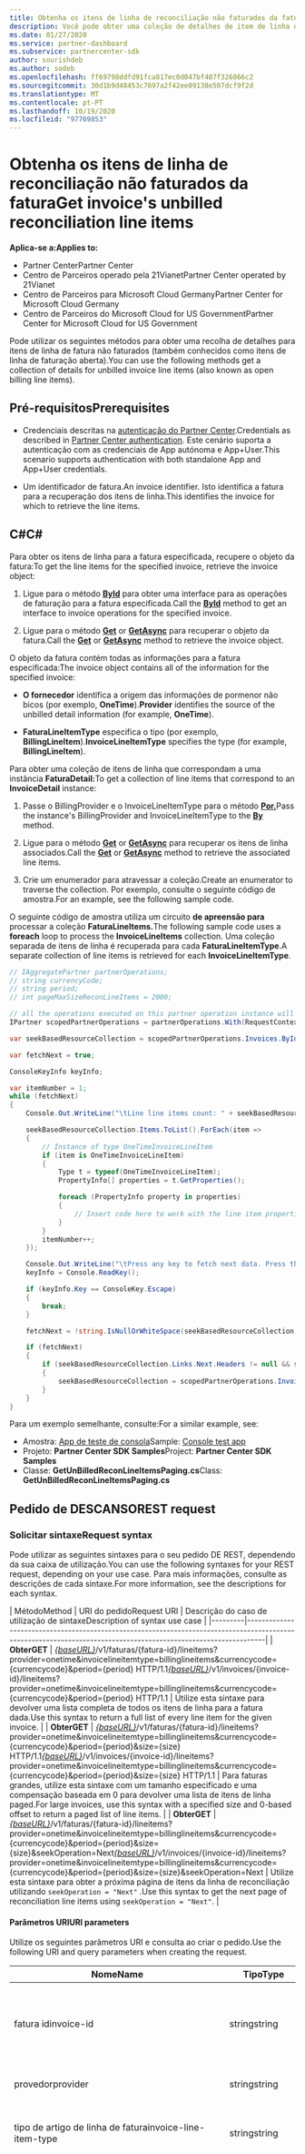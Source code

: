 ```yaml
---
title: Obtenha os itens de linha de reconciliação não faturados da fatura
description: Você pode obter uma coleção de detalhes de item de linha de reconciliação não faturados para o período especificado usando as APIs do Centro parceiro.
ms.date: 01/27/2020
ms.service: partner-dashboard
ms.subservice: partnercenter-sdk
author: sourishdeb
ms.author: sodeb
ms.openlocfilehash: ff69798ddfd91fca817ec0d047bf407f326066c2
ms.sourcegitcommit: 30d1b9d48453c7697a2f42ee09138e507dcf9f2d
ms.translationtype: MT
ms.contentlocale: pt-PT
ms.lasthandoff: 10/19/2020
ms.locfileid: "97769853"
---
```

# <a name="get-invoices-unbilled-reconciliation-line-items"></a><span data-ttu-id="2bfae-103">Obtenha os itens de linha de reconciliação não faturados da fatura</span><span class="sxs-lookup"><span data-stu-id="2bfae-103">Get invoice's unbilled reconciliation line items</span></span>

<span data-ttu-id="2bfae-104">**Aplica-se a:**</span><span class="sxs-lookup"><span data-stu-id="2bfae-104">**Applies to:**</span></span>

- <span data-ttu-id="2bfae-105">Partner Center</span><span class="sxs-lookup"><span data-stu-id="2bfae-105">Partner Center</span></span>
- <span data-ttu-id="2bfae-106">Centro de Parceiros operado pela 21Vianet</span><span class="sxs-lookup"><span data-stu-id="2bfae-106">Partner Center operated by 21Vianet</span></span>
- <span data-ttu-id="2bfae-107">Centro de Parceiros para Microsoft Cloud Germany</span><span class="sxs-lookup"><span data-stu-id="2bfae-107">Partner Center for Microsoft Cloud Germany</span></span>
- <span data-ttu-id="2bfae-108">Centro de Parceiros do Microsoft Cloud for US Government</span><span class="sxs-lookup"><span data-stu-id="2bfae-108">Partner Center for Microsoft Cloud for US Government</span></span>

<span data-ttu-id="2bfae-109">Pode utilizar os seguintes métodos para obter uma recolha de detalhes para itens de linha de fatura não faturados (também conhecidos como itens de linha de faturação aberta).</span><span class="sxs-lookup"><span data-stu-id="2bfae-109">You can use the following methods get a collection of details for unbilled invoice line items (also known as open billing line items).</span></span>

## <a name="prerequisites"></a><span data-ttu-id="2bfae-110">Pré-requisitos</span><span class="sxs-lookup"><span data-stu-id="2bfae-110">Prerequisites</span></span>

- <span data-ttu-id="2bfae-111">Credenciais descritas na [autenticação do Partner Center](partner-center-authentication.md).</span><span class="sxs-lookup"><span data-stu-id="2bfae-111">Credentials as described in [Partner Center authentication](partner-center-authentication.md).</span></span> <span data-ttu-id="2bfae-112">Este cenário suporta a autenticação com as credenciais de App autónoma e App+User.</span><span class="sxs-lookup"><span data-stu-id="2bfae-112">This scenario supports authentication with both standalone App and App+User credentials.</span></span>

- <span data-ttu-id="2bfae-113">Um identificador de fatura.</span><span class="sxs-lookup"><span data-stu-id="2bfae-113">An invoice identifier.</span></span> <span data-ttu-id="2bfae-114">Isto identifica a fatura para a recuperação dos itens de linha.</span><span class="sxs-lookup"><span data-stu-id="2bfae-114">This identifies the invoice for which to retrieve the line items.</span></span>

## <a name="c"></a><span data-ttu-id="2bfae-115">C\#</span><span class="sxs-lookup"><span data-stu-id="2bfae-115">C\#</span></span>

<span data-ttu-id="2bfae-116">Para obter os itens de linha para a fatura especificada, recupere o objeto da fatura:</span><span class="sxs-lookup"><span data-stu-id="2bfae-116">To get the line items for the specified invoice, retrieve the invoice object:</span></span>

1. <span data-ttu-id="2bfae-117">Ligue para o método [**ById**](/dotnet/api/microsoft.store.partnercenter.invoices.iinvoicecollection.byid) para obter uma interface para as operações de faturação para a fatura especificada.</span><span class="sxs-lookup"><span data-stu-id="2bfae-117">Call the [**ById**](/dotnet/api/microsoft.store.partnercenter.invoices.iinvoicecollection.byid) method to get an interface to invoice operations for the specified invoice.</span></span>

2. <span data-ttu-id="2bfae-118">Ligue para o método [**Get**](/dotnet/api/microsoft.store.partnercenter.invoices.iinvoice.get) or [**GetAsync**](/dotnet/api/microsoft.store.partnercenter.invoices.iinvoice.getasync) para recuperar o objeto da fatura.</span><span class="sxs-lookup"><span data-stu-id="2bfae-118">Call the [**Get**](/dotnet/api/microsoft.store.partnercenter.invoices.iinvoice.get) or [**GetAsync**](/dotnet/api/microsoft.store.partnercenter.invoices.iinvoice.getasync) method to retrieve the invoice object.</span></span>

<span data-ttu-id="2bfae-119">O objeto da fatura contém todas as informações para a fatura especificada:</span><span class="sxs-lookup"><span data-stu-id="2bfae-119">The invoice object contains all of the information for the specified invoice:</span></span>

- <span data-ttu-id="2bfae-120">**O fornecedor** identifica a origem das informações de pormenor não bicos (por exemplo, **OneTime**).</span><span class="sxs-lookup"><span data-stu-id="2bfae-120">**Provider** identifies the source of the unbilled detail information (for example, **OneTime**).</span></span>

- <span data-ttu-id="2bfae-121">**FaturaLineItemType** especifica o tipo (por exemplo, **BillingLineItem**).</span><span class="sxs-lookup"><span data-stu-id="2bfae-121">**InvoiceLineItemType** specifies the type (for example, **BillingLineItem**).</span></span>

<span data-ttu-id="2bfae-122">Para obter uma coleção de itens de linha que correspondam a uma instância **FaturaDetail:**</span><span class="sxs-lookup"><span data-stu-id="2bfae-122">To get a collection of line items that correspond to an **InvoiceDetail** instance:</span></span>

1. <span data-ttu-id="2bfae-123">Passe o BillingProvider e o InvoiceLineItemType para o método [**Por.**](/dotnet/api/microsoft.store.partnercenter.invoices.iinvoice.by)</span><span class="sxs-lookup"><span data-stu-id="2bfae-123">Pass the instance's BillingProvider and InvoiceLineItemType to the [**By**](/dotnet/api/microsoft.store.partnercenter.invoices.iinvoice.by) method.</span></span>

2. <span data-ttu-id="2bfae-124">Ligue para o método [**Get**](/dotnet/api/microsoft.store.partnercenter.invoices.iinvoice.get) or [**GetAsync**](/dotnet/api/microsoft.store.partnercenter.invoices.iinvoice.getasync) para recuperar os itens de linha associados.</span><span class="sxs-lookup"><span data-stu-id="2bfae-124">Call the [**Get**](/dotnet/api/microsoft.store.partnercenter.invoices.iinvoice.get) or [**GetAsync**](/dotnet/api/microsoft.store.partnercenter.invoices.iinvoice.getasync) method to retrieve the associated line items.</span></span>

3. <span data-ttu-id="2bfae-125">Crie um enumerador para atravessar a coleção.</span><span class="sxs-lookup"><span data-stu-id="2bfae-125">Create an enumerator to traverse the collection.</span></span> <span data-ttu-id="2bfae-126">Por exemplo, consulte o seguinte código de amostra.</span><span class="sxs-lookup"><span data-stu-id="2bfae-126">For an example, see the following sample code.</span></span>

<span data-ttu-id="2bfae-127">O seguinte código de amostra utiliza um circuito **de apreensão para** processar a coleção **FaturaLineItems.**</span><span class="sxs-lookup"><span data-stu-id="2bfae-127">The following sample code uses a **foreach** loop to process the **InvoiceLineItems** collection.</span></span> <span data-ttu-id="2bfae-128">Uma coleção separada de itens de linha é recuperada para cada **FaturaLineItemType**.</span><span class="sxs-lookup"><span data-stu-id="2bfae-128">A separate collection of line items is retrieved for each **InvoiceLineItemType**.</span></span>

``` csharp
// IAggregatePartner partnerOperations;
// string currencyCode;
// string period;
// int pageMaxSizeReconLineItems = 2000;

// all the operations executed on this partner operation instance will share the same correlation Id but will differ in request Id
IPartner scopedPartnerOperations = partnerOperations.With(RequestContextFactory.Instance.Create(Guid.NewGuid()));

var seekBasedResourceCollection = scopedPartnerOperations.Invoices.ById("unbilled").By("onetime", "billinglineitems", currencyCode, period, pageMaxSizeReconLineItems).Get();

var fetchNext = true;

ConsoleKeyInfo keyInfo;

var itemNumber = 1;
while (fetchNext)
{
    Console.Out.WriteLine("\tLine line items count: " + seekBasedResourceCollection.Items.Count());

    seekBasedResourceCollection.Items.ToList().ForEach(item =>
    {
        // Instance of type OneTimeInvoiceLineItem
        if (item is OneTimeInvoiceLineItem)
        {
            Type t = typeof(OneTimeInvoiceLineItem);
            PropertyInfo[] properties = t.GetProperties();

            foreach (PropertyInfo property in properties)
            {
                // Insert code here to work with the line item properties
            }
        }
        itemNumber++;
    });

    Console.Out.WriteLine("\tPress any key to fetch next data. Press the Escape (Esc) key to quit: \n");
    keyInfo = Console.ReadKey();

    if (keyInfo.Key == ConsoleKey.Escape)
    {
        break;
    }

    fetchNext = !string.IsNullOrWhiteSpace(seekBasedResourceCollection.ContinuationToken);

    if (fetchNext)
    {
        if (seekBasedResourceCollection.Links.Next.Headers != null && seekBasedResourceCollection.Links.Next.Headers.Any())
        {
            seekBasedResourceCollection = scopedPartnerOperations.Invoices.ById("unbilled").By("onetime", "billinglineitems", currencyCode, period, pageMaxSizeReconLineItems).Seek(seekBasedResourceCollection.ContinuationToken, SeekOperation.Next);
        }
    }
}
```

<span data-ttu-id="2bfae-129">Para um exemplo semelhante, consulte:</span><span class="sxs-lookup"><span data-stu-id="2bfae-129">For a similar example, see:</span></span>

- <span data-ttu-id="2bfae-130">Amostra: [App de teste de consola](console-test-app.md)</span><span class="sxs-lookup"><span data-stu-id="2bfae-130">Sample: [Console test app](console-test-app.md)</span></span>
- <span data-ttu-id="2bfae-131">Projeto: **Partner Center SDK Samples**</span><span class="sxs-lookup"><span data-stu-id="2bfae-131">Project: **Partner Center SDK Samples**</span></span>
- <span data-ttu-id="2bfae-132">Classe: **GetUnBilledReconLineItemsPaging.cs**</span><span class="sxs-lookup"><span data-stu-id="2bfae-132">Class: **GetUnBilledReconLineItemsPaging.cs**</span></span>

## <a name="rest-request"></a><span data-ttu-id="2bfae-133">Pedido de DESCANSO</span><span class="sxs-lookup"><span data-stu-id="2bfae-133">REST request</span></span>

### <a name="request-syntax"></a><span data-ttu-id="2bfae-134">Solicitar sintaxe</span><span class="sxs-lookup"><span data-stu-id="2bfae-134">Request syntax</span></span>

<span data-ttu-id="2bfae-135">Pode utilizar as seguintes sintaxes para o seu pedido DE REST, dependendo da sua caixa de utilização.</span><span class="sxs-lookup"><span data-stu-id="2bfae-135">You can use the following syntaxes for your REST request, depending on your use case.</span></span> <span data-ttu-id="2bfae-136">Para mais informações, consulte as descrições de cada sintaxe.</span><span class="sxs-lookup"><span data-stu-id="2bfae-136">For more information, see the descriptions for each syntax.</span></span>

 | <span data-ttu-id="2bfae-137">Método</span><span class="sxs-lookup"><span data-stu-id="2bfae-137">Method</span></span>  | <span data-ttu-id="2bfae-138">URI do pedido</span><span class="sxs-lookup"><span data-stu-id="2bfae-138">Request URI</span></span>            | <span data-ttu-id="2bfae-139">Descrição do caso de utilização de sintaxe</span><span class="sxs-lookup"><span data-stu-id="2bfae-139">Description of syntax use case</span></span>                                                                                |
|---------|-----------------------------------------------------------------------------------------------------------------------------------------------------------------|
| <span data-ttu-id="2bfae-140">**Obter**</span><span class="sxs-lookup"><span data-stu-id="2bfae-140">**GET**</span></span> | <span data-ttu-id="2bfae-141">[*{baseURL}*](partner-center-rest-urls.md)/v1/faturas/{fatura-id}/lineitems?provider=onetime&invoicelineitemtype=billinglineitems&currencycode={currencycode}&period={period} HTTP/1.1</span><span class="sxs-lookup"><span data-stu-id="2bfae-141">[*{baseURL}*](partner-center-rest-urls.md)/v1/invoices/{invoice-id}/lineitems?provider=onetime&invoicelineitemtype=billinglineitems&currencycode={currencycode}&period={period} HTTP/1.1</span></span>                              | <span data-ttu-id="2bfae-142">Utilize esta sintaxe para devolver uma lista completa de todos os itens de linha para a fatura dada.</span><span class="sxs-lookup"><span data-stu-id="2bfae-142">Use this syntax to return a full list of every line item for the given invoice.</span></span> |
| <span data-ttu-id="2bfae-143">**Obter**</span><span class="sxs-lookup"><span data-stu-id="2bfae-143">**GET**</span></span> | <span data-ttu-id="2bfae-144">[*{baseURL}*](partner-center-rest-urls.md)/v1/faturas/{fatura-id}/lineitems?provider=onetime&invoicelineitemtype=billinglineitems&currencycode={currencycode}&period={period}&size={size} HTTP/1.1</span><span class="sxs-lookup"><span data-stu-id="2bfae-144">[*{baseURL}*](partner-center-rest-urls.md)/v1/invoices/{invoice-id}/lineitems?provider=onetime&invoicelineitemtype=billinglineitems&currencycode={currencycode}&period={period}&size={size} HTTP/1.1</span></span>  | <span data-ttu-id="2bfae-145">Para faturas grandes, utilize esta sintaxe com um tamanho especificado e uma compensação baseada em 0 para devolver uma lista de itens de linha paged.</span><span class="sxs-lookup"><span data-stu-id="2bfae-145">For large invoices, use this syntax with a specified size and 0-based offset to return a paged list of line items.</span></span> |
| <span data-ttu-id="2bfae-146">**Obter**</span><span class="sxs-lookup"><span data-stu-id="2bfae-146">**GET**</span></span> | <span data-ttu-id="2bfae-147">[*{baseURL}*](partner-center-rest-urls.md)/v1/faturas/{fatura-id}/lineitems?provider=onetime&invoicelineitemtype=billinglineitems&currencycode={currencycode}&period={period}&size={size}&seekOperation=Next</span><span class="sxs-lookup"><span data-stu-id="2bfae-147">[*{baseURL}*](partner-center-rest-urls.md)/v1/invoices/{invoice-id}/lineitems?provider=onetime&invoicelineitemtype=billinglineitems&currencycode={currencycode}&period={period}&size={size}&seekOperation=Next</span></span>                               | <span data-ttu-id="2bfae-148">Utilize esta sintaxe para obter a próxima página de itens da linha de reconciliação utilizando `seekOperation = "Next"` .</span><span class="sxs-lookup"><span data-stu-id="2bfae-148">Use this syntax to get the next page of reconciliation line items using `seekOperation = "Next"`.</span></span> |

#### <a name="uri-parameters"></a><span data-ttu-id="2bfae-149">Parâmetros URI</span><span class="sxs-lookup"><span data-stu-id="2bfae-149">URI parameters</span></span>

<span data-ttu-id="2bfae-150">Utilize os seguintes parâmetros URI e consulta ao criar o pedido.</span><span class="sxs-lookup"><span data-stu-id="2bfae-150">Use the following URI and query parameters when creating the request.</span></span>

| <span data-ttu-id="2bfae-151">Nome</span><span class="sxs-lookup"><span data-stu-id="2bfae-151">Name</span></span>                   | <span data-ttu-id="2bfae-152">Tipo</span><span class="sxs-lookup"><span data-stu-id="2bfae-152">Type</span></span>   | <span data-ttu-id="2bfae-153">Necessário</span><span class="sxs-lookup"><span data-stu-id="2bfae-153">Required</span></span> | <span data-ttu-id="2bfae-154">Descrição</span><span class="sxs-lookup"><span data-stu-id="2bfae-154">Description</span></span>                                                                     |
|------------------------|--------|----------|---------------------------------------------------------------------------------|
| <span data-ttu-id="2bfae-155">fatura id</span><span class="sxs-lookup"><span data-stu-id="2bfae-155">invoice-id</span></span>             | <span data-ttu-id="2bfae-156">string</span><span class="sxs-lookup"><span data-stu-id="2bfae-156">string</span></span> | <span data-ttu-id="2bfae-157">Sim</span><span class="sxs-lookup"><span data-stu-id="2bfae-157">Yes</span></span>      | <span data-ttu-id="2bfae-158">Uma corda que identifica a fatura.</span><span class="sxs-lookup"><span data-stu-id="2bfae-158">A string that identifies the invoice.</span></span> <span data-ttu-id="2bfae-159">Use 'sem bico' para obter estimativas não mediadas.</span><span class="sxs-lookup"><span data-stu-id="2bfae-159">Use 'unbilled' to get unbilled estimates.</span></span> |
| <span data-ttu-id="2bfae-160">provedor</span><span class="sxs-lookup"><span data-stu-id="2bfae-160">provider</span></span>               | <span data-ttu-id="2bfae-161">string</span><span class="sxs-lookup"><span data-stu-id="2bfae-161">string</span></span> | <span data-ttu-id="2bfae-162">Sim</span><span class="sxs-lookup"><span data-stu-id="2bfae-162">Yes</span></span>      | <span data-ttu-id="2bfae-163">O provedor: "OneTime".</span><span class="sxs-lookup"><span data-stu-id="2bfae-163">The provider: "OneTime".</span></span>                                                |
| <span data-ttu-id="2bfae-164">tipo de artigo de linha de fatura</span><span class="sxs-lookup"><span data-stu-id="2bfae-164">invoice-line-item-type</span></span> | <span data-ttu-id="2bfae-165">string</span><span class="sxs-lookup"><span data-stu-id="2bfae-165">string</span></span> | <span data-ttu-id="2bfae-166">Sim</span><span class="sxs-lookup"><span data-stu-id="2bfae-166">Yes</span></span>      | <span data-ttu-id="2bfae-167">O tipo de detalhe de fatura: "BillingLineItems".</span><span class="sxs-lookup"><span data-stu-id="2bfae-167">The type of invoice detail: "BillingLineItems".</span></span>               |
| <span data-ttu-id="2bfae-168">hasPartnerEarnedCredit</span><span class="sxs-lookup"><span data-stu-id="2bfae-168">hasPartnerEarnedCredit</span></span> | <span data-ttu-id="2bfae-169">bool</span><span class="sxs-lookup"><span data-stu-id="2bfae-169">bool</span></span>   | <span data-ttu-id="2bfae-170">Não</span><span class="sxs-lookup"><span data-stu-id="2bfae-170">No</span></span>       | <span data-ttu-id="2bfae-171">O valor indicando se devolver os itens de linha com o parceiro ganhou crédito aplicado.</span><span class="sxs-lookup"><span data-stu-id="2bfae-171">The value indicating if to return the line items with partner earned credit applied.</span></span> <span data-ttu-id="2bfae-172">Nota: este parâmetro só será aplicado quando o tipo de fornecedor for OneTime e o InvoiceLineItemType for UsageLineItems.</span><span class="sxs-lookup"><span data-stu-id="2bfae-172">Note: this parameter will be only applied when provider type is OneTime and InvoiceLineItemType is UsageLineItems.</span></span>
| <span data-ttu-id="2bfae-173">currencyCode</span><span class="sxs-lookup"><span data-stu-id="2bfae-173">currencyCode</span></span>           | <span data-ttu-id="2bfae-174">string</span><span class="sxs-lookup"><span data-stu-id="2bfae-174">string</span></span> | <span data-ttu-id="2bfae-175">Sim</span><span class="sxs-lookup"><span data-stu-id="2bfae-175">Yes</span></span>      | <span data-ttu-id="2bfae-176">O código cambial para os itens de linha não bico.</span><span class="sxs-lookup"><span data-stu-id="2bfae-176">The currency code for the unbilled line items.</span></span>                                  |
| <span data-ttu-id="2bfae-177">period</span><span class="sxs-lookup"><span data-stu-id="2bfae-177">period</span></span>                 | <span data-ttu-id="2bfae-178">string</span><span class="sxs-lookup"><span data-stu-id="2bfae-178">string</span></span> | <span data-ttu-id="2bfae-179">Sim</span><span class="sxs-lookup"><span data-stu-id="2bfae-179">Yes</span></span>      | <span data-ttu-id="2bfae-180">O período para reconhecimento não-marcado.</span><span class="sxs-lookup"><span data-stu-id="2bfae-180">The period for unbilled recon.</span></span> <span data-ttu-id="2bfae-181">exemplo: corrente, anterior.</span><span class="sxs-lookup"><span data-stu-id="2bfae-181">example: current, previous.</span></span>                      |
| <span data-ttu-id="2bfae-182">size</span><span class="sxs-lookup"><span data-stu-id="2bfae-182">size</span></span>                   | <span data-ttu-id="2bfae-183">número</span><span class="sxs-lookup"><span data-stu-id="2bfae-183">number</span></span> | <span data-ttu-id="2bfae-184">Não</span><span class="sxs-lookup"><span data-stu-id="2bfae-184">No</span></span>       | <span data-ttu-id="2bfae-185">O número máximo de itens para devolver.</span><span class="sxs-lookup"><span data-stu-id="2bfae-185">The maximum number of items to return.</span></span> <span data-ttu-id="2bfae-186">O tamanho padrão é 2000</span><span class="sxs-lookup"><span data-stu-id="2bfae-186">Default size is 2000</span></span>                     |
| <span data-ttu-id="2bfae-187">procurarOperação</span><span class="sxs-lookup"><span data-stu-id="2bfae-187">seekOperation</span></span>          | <span data-ttu-id="2bfae-188">cadeia (de carateres)</span><span class="sxs-lookup"><span data-stu-id="2bfae-188">string</span></span> | <span data-ttu-id="2bfae-189">No</span><span class="sxs-lookup"><span data-stu-id="2bfae-189">No</span></span>       | <span data-ttu-id="2bfae-190">Desaperte a procuraOperação=Próxima para obter a próxima página de itens de linha de reconhecimento.</span><span class="sxs-lookup"><span data-stu-id="2bfae-190">Set seekOperation=Next to get the next page of recon line items.</span></span>                |

### <a name="request-headers"></a><span data-ttu-id="2bfae-191">Cabeçalhos do pedido</span><span class="sxs-lookup"><span data-stu-id="2bfae-191">Request headers</span></span>

<span data-ttu-id="2bfae-192">Para obter mais informações, consulte [os cabeçalhos Partner Center REST](headers.md).</span><span class="sxs-lookup"><span data-stu-id="2bfae-192">For more information, see [Partner Center REST headers](headers.md).</span></span>

### <a name="request-body"></a><span data-ttu-id="2bfae-193">Corpo do pedido</span><span class="sxs-lookup"><span data-stu-id="2bfae-193">Request body</span></span>

<span data-ttu-id="2bfae-194">Nenhum.</span><span class="sxs-lookup"><span data-stu-id="2bfae-194">None.</span></span>

## <a name="rest-response"></a><span data-ttu-id="2bfae-195">Resposta do REST</span><span class="sxs-lookup"><span data-stu-id="2bfae-195">REST response</span></span>

<span data-ttu-id="2bfae-196">Se for bem sucedida, a resposta contém a recolha de detalhes do item da linha.</span><span class="sxs-lookup"><span data-stu-id="2bfae-196">If successful, the response contains the collection of line item details.</span></span>

<span data-ttu-id="2bfae-197">*Para o item da linha **ChargeType,** o valor **Compra** é mapeado para **Novo** e o valor **Reembolso** está mapeado para **Cancelar**.*</span><span class="sxs-lookup"><span data-stu-id="2bfae-197">*For the line item **ChargeType**, the value **Purchase** is mapped to **New** and the value **Refund** is mapped to **Cancel**.*</span></span>

### <a name="response-success-and-error-codes"></a><span data-ttu-id="2bfae-198">Códigos de sucesso e erro de resposta</span><span class="sxs-lookup"><span data-stu-id="2bfae-198">Response success and error codes</span></span>

<span data-ttu-id="2bfae-199">Cada resposta vem com um código de estado HTTP que indica sucesso ou falha e informações adicionais de depuragem.</span><span class="sxs-lookup"><span data-stu-id="2bfae-199">Each response comes with an HTTP status code that indicates success or failure and additional debugging information.</span></span> <span data-ttu-id="2bfae-200">Utilize uma ferramenta de rastreio de rede para ler este código, tipo de erro e parâmetros adicionais.</span><span class="sxs-lookup"><span data-stu-id="2bfae-200">Use a network trace tool to read this code, error type, and additional parameters.</span></span> <span data-ttu-id="2bfae-201">Para obter a lista completa, consulte os [códigos de erro do Partner Center REST](error-codes.md).</span><span class="sxs-lookup"><span data-stu-id="2bfae-201">For the full list, see [Partner Center REST error codes](error-codes.md).</span></span>

### <a name="request-response-examples"></a><span data-ttu-id="2bfae-202">Exemplos de resposta a pedidos</span><span class="sxs-lookup"><span data-stu-id="2bfae-202">Request-response examples</span></span>

#### <a name="request-response-example-1"></a><span data-ttu-id="2bfae-203">Exemplo de resposta a pedido 1</span><span class="sxs-lookup"><span data-stu-id="2bfae-203">Request-response example 1</span></span>

<span data-ttu-id="2bfae-204">Os seguintes detalhes aplicam-se a este exemplo:</span><span class="sxs-lookup"><span data-stu-id="2bfae-204">The following details apply to this example:</span></span>

- <span data-ttu-id="2bfae-205">Fornecedor: **OneTime**</span><span class="sxs-lookup"><span data-stu-id="2bfae-205">Provider: **OneTime**</span></span>
- <span data-ttu-id="2bfae-206">FaturaLineItemType: **BillingLineItems**</span><span class="sxs-lookup"><span data-stu-id="2bfae-206">InvoiceLineItemType: **BillingLineItems**</span></span>
- <span data-ttu-id="2bfae-207">Período: **Anterior**</span><span class="sxs-lookup"><span data-stu-id="2bfae-207">Period: **Previous**</span></span>

#### <a name="request-example-1"></a><span data-ttu-id="2bfae-208">Pedido exemplo 1</span><span class="sxs-lookup"><span data-stu-id="2bfae-208">Request example 1</span></span>

```http
GET https://api.partnercenter.microsoft.com/v1//invoices/unbilled/lineitems?provider=onetime&invoicelineitemtype=billinglineitems&currencycode=usd&period=previous&size=2000 HTTP/1.1
Authorization: Bearer <token>
Accept: application/json
MS-RequestId: 1234ecb8-37af-45f4-a1a1-358de3ca2b9e
MS-CorrelationId: 5e612512-4345-4bb0-866e-47aeda031234
X-Locale: en-US
MS-PartnerCenter-Application: Partner Center .NET SDK Samples
Host: api.partnercenter.microsoft.com
```

#### <a name="response-example-1"></a><span data-ttu-id="2bfae-209">Exemplo de resposta 1</span><span class="sxs-lookup"><span data-stu-id="2bfae-209">Response example 1</span></span>

```http
HTTP/1.1 200 OK
Content-Length: 2484
Content-Type: application/json; charset=utf-8
MS-CorrelationId: 5e612512-4345-4bb0-866e-47aeda031234
MS-RequestId: 1234ecb8-37af-45f4-a1a1-358de3ca2b9e
MS-CV: bpqyomePDUqrSSYC.0
MS-ServerId: 202010406
Date: Wed, 20 Feb 2019 19:59:27 GMT

{
    "totalCount": 2,
    "items": [
        {
            "partnerId": "0c924e8d-4852-4692-a4d7-7dd0dc09ad80",
            "customerId": "org:d7f565f5-5367-492f-a465-9e2057c5e3c3",
            "customerName": "TEST_TEST_GTM1",
            "customerDomainName": "TESTTESTGTM1.ccsctp.net",
            "customerCountry": "US",
            "invoiceNumber": "",
            "mpnId": "1234567",
            "resellerMpnId": 0,
            "orderId": "HJVtMZMkgQ2miuCiNv0RSr51zQDans0m1",
            "orderDate": "2019-02-04T17:59:52.9460102Z",
            "productId": "DZH318Z0BXWC",
            "skuId": "0002",
            "availabilityId": "DZH318Z0BP8B",
            "productName": "Test WAF-as-a-Service",
            "skuName": "Test WaaS - Medium Plan",
            "chargeType": "New",
            "unitPrice": 820,
            "effectiveUnitPrice": 820,
            "unitType": "",
            "quantity": 1,
            "subtotal": 820,
            "taxTotal": 0,
            "totalForCustomer": 0,
            "currency": "USD",
            "publisherName": "Test Networks, Inc.",
            "publisherId": "21223810",
            "subscriptionDescription": "",
            "subscriptionId": "12345678-9cf0-4a1f-9514-7fcc7fe9d1fe",
            "chargeStartDate": "2019-02-04T09:22:40.1767993-08:00",
            "chargeEndDate": "2019-03-03T09:22:40.1767993-08:00",
            "termAndBillingCycle": "1 Month Subscription",
            "alternateId": "123456ad566",
            "priceAdjustmentDescription": "[\"15.0% Partner earned credit for services managed\"]",
            "discountDetails": "",
            "pricingCurrency": "USD",
            "pcToBCExchangeRate": 1,
            "pcToBCExchangeRateDate": "2019-08-01T00:00:00Z",
            "billableQuantity": 3.1618,
            "meterDescription": "Bandwidth - Data Transfer In (GB) - Zone 2",
            "reservationOrderId": "883d475b-0000-1234-0000-8818752f1234",
            "attributes": {
                "objectType": "OneTimeInvoiceLineItem"
            }
        },
        {
            "partnerId": "0c924e8d-4852-4692-a4d7-7dd0dc09ad80",
            "customerId": "org:d7f565f5-5367-492f-a465-9e2057c5e3c3",
            "customerName": "TEST_TEST_GTM1",
            "customerDomainName": "TESTTESTGTM1.ccsctp.net",
            "customerCountry": "US",
            "invoiceNumber": "",
            "mpnId": "1234567",
            "resellerMpnId": 0,
            "orderId": "Oi2kwDPEOyGEFUkESk3QR4XSxcpvwp1x1",
            "orderDate": "2019-02-04T17:59:53.1628078Z",
            "productId": "DZH318Z0BXWC",
            "skuId": "0005",
            "availabilityId": "DZH318Z0BH9R",
            "productName": "Test WAF-as-a-Service",
            "skuName": "Test WaaS - Large Plan",
            "chargeType": "New",
            "unitPrice": 2598,
            "effectiveUnitPrice": 2598,
            "unitType": "",
            "quantity": 1,
            "subtotal": 2598,
            "taxTotal": 0,
            "totalForCustomer": 0,
            "currency": "USD",
            "publisherName": "Test Networks, Inc.",
            "publisherId": "21223810",
            "subscriptionDescription": "",
            "subscriptionId": "12345678-28db-48c2-8c30-04d7c9455746",
            "chargeStartDate": "2019-02-04T09:22:34.6455294-08:00",
            "chargeEndDate": "2019-03-03T09:22:34.6455294-08:00",
            "termAndBillingCycle": "1 Month Subscription",
            "alternateId": "123456ad566",
            "priceAdjustmentDescription": "[\"15.0% Partner earned credit for services managed\",\"100.0% Tier 1 Discount\"]",
            "discountDetails": "",
            "pricingCurrency": "USD",
            "pcToBCExchangeRate": 1,
            "pcToBCExchangeRateDate": "2019-08-01T00:00:00Z",
            "billableQuantity": 0.737083,
            "meterDescription": "",
            "reservationOrderId": "883d475b-0000-2222-0000-8818752f1234",
            "attributes": {
                "objectType": "OneTimeInvoiceLineItem"
            }
        }
    ],
    "links": {
        "self": {
            "uri": "/invoices/unbilled/lineitems?provider=onetime&invoicelineitemtype=billinglineitems&currencycode=usd&period=previous&size=2000",
            "method": "GET",
            "headers": []
        },
        "next": {
            "uri": "/invoices/unbilled/lineitems?provider=onetime&invoicelineitemtype=billinglineitems&currencycode=usd&period=previous&size=2000&seekOperation=Next",
            "method": "GET",
            "headers": [
                {
                    "key": "MS-ContinuationToken",
                    "value": "AQAAAA=="
                }
            ]
        }
    },
    "attributes": {
        "objectType": "Collection"
    }
}
```

### <a name="request-response-example-2"></a><span data-ttu-id="2bfae-210">Exemplo de resposta a pedido 2</span><span class="sxs-lookup"><span data-stu-id="2bfae-210">Request-response example 2</span></span>

<span data-ttu-id="2bfae-211">Os seguintes detalhes aplicam-se a este exemplo:</span><span class="sxs-lookup"><span data-stu-id="2bfae-211">The following details apply to this example:</span></span>

- <span data-ttu-id="2bfae-212">Fornecedor: **OneTime**</span><span class="sxs-lookup"><span data-stu-id="2bfae-212">Provider: **OneTime**</span></span>
- <span data-ttu-id="2bfae-213">FaturaLineItemType: **BillingLineItems**</span><span class="sxs-lookup"><span data-stu-id="2bfae-213">InvoiceLineItemType: **BillingLineItems**</span></span>
- <span data-ttu-id="2bfae-214">Período: **Anterior**</span><span class="sxs-lookup"><span data-stu-id="2bfae-214">Period: **Previous**</span></span>
- <span data-ttu-id="2bfae-215">SeekOperation: **Next**</span><span class="sxs-lookup"><span data-stu-id="2bfae-215">SeekOperation: **Next**</span></span>

#### <a name="request-example-2"></a><span data-ttu-id="2bfae-216">Pedido exemplo 2</span><span class="sxs-lookup"><span data-stu-id="2bfae-216">Request example 2</span></span>

```http
GET https://api.partnercenter.microsoft.com/v1/invoices/unbilled/lineitems?provider=onetime&invoiceLineItemType=billinglineitems&currencyCode=usd&period=previous&size=2000&seekoperation=next HTTP/1.1
Authorization: Bearer <token>
Accept: application/json
MS-ContinuationToken: d19617b8-fbe5-4684-a5d8-0230972fb0cf,0705c4a9-39f7-4261-ba6d-53e24a9ce47d_a4ayc/80/OGda4BO/1o/V0etpOqiLx1JwB5S3beHW0s=,0d81c700-98b4-4b13-9129-ffd5620f72e7
MS-RequestId: 1234ecb8-37af-45f4-a1a1-358de3ca2b9e
MS-CorrelationId: 5e612512-4345-4bb0-866e-47aeda031234
X-Locale: en-US
MS-PartnerCenter-Application: Partner Center .NET SDK Samples
Host: api.partnercenter.microsoft.com
```

#### <a name="response-example-2"></a><span data-ttu-id="2bfae-217">Exemplo de resposta 2</span><span class="sxs-lookup"><span data-stu-id="2bfae-217">Response example 2</span></span>

```http
HTTP/1.1 200 OK
Content-Length: 2484
Content-Type: application/json; charset=utf-8
MS-CorrelationId: 5e612512-4345-4bb0-866e-47aeda031234
MS-RequestId: 1234ecb8-37af-45f4-a1a1-358de3ca2b9e
MS-CV: bpqyomePDUqrSSYC.0
MS-ServerId: 202010406
Date: Wed, 20 Feb 2019 19:59:27 GMT

{
    "totalCount": 1,
    "items": [
        {
            "partnerId": "0c924e8d-4852-4692-a4d7-7dd0dc09ad80",
            "customerId": "org:d7f565f5-5367-492f-a465-9e2057c5e3c3",
            "customerName": "TEST_TEST_GTM1",
            "customerDomainName": "TESTTESTGTM1.ccsctp.net",
            "customerCountry": "US",
            "invoiceNumber": "",
            "mpnId": "1234567",
            "resellerMpnId": 0,
            "orderId": "Oi2kwDPEOyGEFUkESk3QR4XSxcpvwp1x1",
            "orderDate": "2019-02-04T17:59:53.1628078Z",
            "productId": "DZH318Z0BXWC",
            "skuId": "0005",
            "availabilityId": "DZH318Z0BH9R",
            "productName": "Test WAF-as-a-Service",
            "skuName": "Test WaaS - Large Plan",
            "chargeType": "New",
            "unitPrice": 2598,
            "effectiveUnitPrice": 2598,
            "unitType": "",
            "quantity": 1,
            "subtotal": 2598,
            "taxTotal": 0,
            "totalForCustomer": 0,
            "currency": "USD",
            "publisherName": "Test Networks, Inc.",
            "publisherId": "21223810",
            "subscriptionDescription": "",
            "subscriptionId": "12345678-28db-48c2-8c30-04d7c9455746",
            "chargeStartDate": "2019-02-04T09:22:34.6455294-08:00",
            "chargeEndDate": "2019-03-03T09:22:34.6455294-08:00",
            "termAndBillingCycle": "1 Month Subscription",
            "alternateId": "123456ad566",
            "priceAdjustmentDescription": "[\"15.0% Partner earned credit for services managed\",\"100.0% Tier 1 Discount\"]",
            "discountDetails": "",
            "pricingCurrency": "USD",
            "pcToBCExchangeRate": 1,
            "pcToBCExchangeRateDate": "2019-08-01T00:00:00Z",
            "billableQuantity": 0.737083,
            "meterDescription": "",
            "reservationOrderId": ""
            "attributes": {
                "objectType": "OneTimeInvoiceLineItem"
            }
        }
    ],
    "links": {
        "self": {
             "uri": "/invoices/unbilled/lineitems?provider=onetime&invoicelineitemtype=billinglineitems&currencycode=usd&period=previous&size=2000",
            "method": "GET",
            "headers": []
        }
    },
    "attributes": {
        "objectType": "Collection"
    }
}
```

#### <a name="request-example-3"></a><span data-ttu-id="2bfae-218">Pedido exemplo 3</span><span class="sxs-lookup"><span data-stu-id="2bfae-218">Request example 3</span></span>

```http
GET https://api.partnercenter.microsoft.com/v1/invoices/unbilled/lineitems?provider=OneTime&invoiceLineItemType=UsageLineItems&currencyCode=usd&period=previous&size=2000&seekoperation=next HTTP/1.1
Authorization: Bearer <token>
Accept: application/json
MS-ContinuationToken: d19617b8-fbe5-4684-a5d8-0230972fb0cf,0705c4a9-39f7-4261-ba6d-53e24a9ce47d_a4ayc/80/OGda4BO/1o/V0etpOqiLx1JwB5S3beHW0s=,0d81c700-98b4-4b13-9129-ffd5620f72e7
MS-RequestId: 1234ecb8-37af-45f4-a1a1-358de3ca2b9e
MS-CorrelationId: 5e612512-4345-4bb0-866e-47aeda031234
X-Locale: en-US
MS-PartnerCenter-Application: Partner Center .NET SDK Samples
Host: api.partnercenter.microsoft.com
```

#### <a name="response-example-3"></a><span data-ttu-id="2bfae-219">Exemplo de resposta 3</span><span class="sxs-lookup"><span data-stu-id="2bfae-219">Response example 3</span></span>

```http
HTTP/1.1 200 OK
Content-Length: 2484
Content-Type: application/json; charset=utf-8
MS-CorrelationId: 5e612512-4345-4bb0-866e-47aeda031234
MS-RequestId: 1234ecb8-37af-45f4-a1a1-358de3ca2b9e
MS-CV: bpqyomePDUqrSSYC.0
MS-ServerId: 202010406
Date: Wed, 20 Feb 2019 19:59:27 GMT

{
    "totalCount": 1,
    "items": [
        {
            "partnerId": "0c924e8d-4852-4692-a4d7-7dd0dc09ad80",
            "PartnerName": "testPartner",
            "customerId": "org:d7f565f5-5367-492f-a465-9e2057c5e3c3",
            "customerName": "TEST_TEST_GTM1",
            "customerDomainName": "TESTTESTGTM1.ccsctp.net",
            "invoiceNumber": "T11ETHHDDD",
            "productId": "DZH318Z0BXWC",
            "skuId": "0005",
            "availabilityId": "DZH318Z0BH9R",
            "productName": "Test WAF-as-a-Service",
            "publisherId": "21223810",
            "subscriptionId": "12345678-28db-48c2-8c30-04d7c9455746",
            "subscriptionDescription": "sub description",
            "chargeStartDate": "2019-02-04T09:22:34.6455294-08:00",
            "chargeEndDate": "2019-03-03T09:22:34.6455294-08:00",
            "UsageDate": "2019-02-07T09:22:34.6455294-08:00",
            "MeterType": "type",
            "MeterCategory": "category",
            "MeterId": "21312312312-fdsfsd",
            "MeterSubCategory": "subcategory",
            "MeterName": "meter name",
            "MeterRegion": "meter region",
            "UnitOfMeasure": "11",
            "skuName": "Test WaaS - Large Plan",
            "publisherName": "Test Networks, Inc.",
            "chargeType": "New",
            "unitPrice": 2598,
            "effectiveUnitPrice": 2598,
            "unitType": "",
            "quantity": 1,
            "subtotal": 2598,
            "taxTotal": 0,
            "totalForCustomer": 0,
            "currency": "USD",
            "termAndBillingCycle": "1 Month Subscription",
            "alternateId": "123456ad566",
            "discountDetails": "",
            "providerSource": "All",
            "RateOfPartnerEarnedCredit": 0.15,
            "IsPartnerEarnedCreditApplied": true,
            "attributes": {
                "objectType": "OneTimeInvoiceLineItem"
            }
        }
    ],
    "links": {
        "self": {
             "uri": "/invoices/unbilled/lineitems?provider=all&invoicelineitemtype=billinglineitems&currencycode=usd&period=previous&size=2000",
            "method": "GET",
            "headers": []
        }
    },
    "attributes": {
        "objectType": "Collection"
    }
}
```
